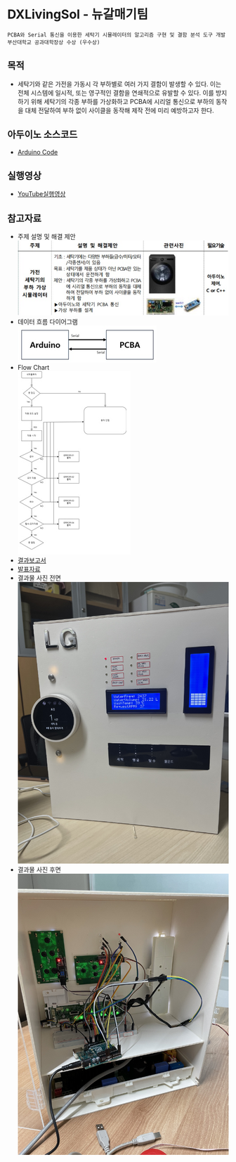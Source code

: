 # DXLivingSol - 뉴갈매기팀
```
PCBA와 Serial 통신을 이용한 세탁기 시뮬레이터의 알고리즘 구현 및 결함 분석 도구 개발
부산대학교 공과대학장상 수상 (우수상)
```

## 목적
- 세탁기와 같은 가전을 가동시 각 부하별로 여러 가지 결함이 발생할 수 있다. 이는 전체 시스템에 일시적, 또는 영구적인 결함을 연쇄적으로 유발할 수 있다. 이를 방지하기 위해 세탁기의 각종 부하를 가상화하고 PCBA에 시리얼 통신으로 부하의 동작을 대체 전달하여 부하 없이 사이클을 동작해 제작 전에 미리 예방하고자 한다.

## 아두이노 소스코드
  - [Arduino Code](newseagull/newseagull.ino)

## 실행영상
- [YouTube실행영상](https://youtu.be/bB6cmc3nSY0?si=chS73sMcWqd9CaW8)

## 참고자료
  - 주제 설명 및 해결 제안<br>
  ![주제설명 및 해결 제안](etc/topic.jpg)
  - 데이터 흐름 다이어그램<br>
  ![Data Flow Diagram](etc/데이터흐름다이어그램.jpg)
  - Flow Chart<br>
  ![Flow Chart](etc/순서도.jpg)
  - [결과보고서](etc/결과보고서.pdf)
  - [발표자료](etc/결과PPT.pdf)
  - 결과물 사진 전면
  ![결과물_전면](etc/결과물_전면.jpg)
  - 결과물 사진 후면
  ![결과물_후면](etc/결과물_후면.jpg)

